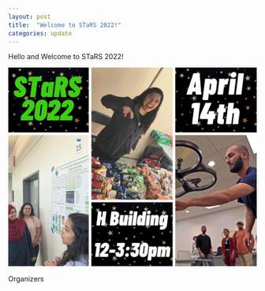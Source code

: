 ```yaml
---
layout: post
title:  "Welcome to STaRS 2022!"
categories: update
---
```


Hello and Welcome to STaRS 2022!

![](/assets/images/stars-2022.png)

Organizers

